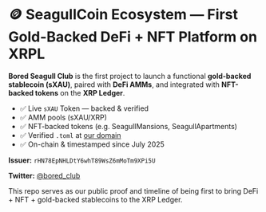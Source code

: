 # 🪙 SeagullCoin Ecosystem — First Gold-Backed DeFi + NFT Platform on XRPL

**Bored Seagull Club** is the first project to launch a functional **gold-backed stablecoin (sXAU)**, paired with **DeFi AMMs**, and integrated with **NFT-backed tokens** on the **XRP Ledger**.

- ✅ Live `sXAU` Token — backed & verified
- ✅ AMM pools (sXAU/XRP)
- ✅ NFT-backed tokens (e.g. SeagullMansions, SeagullApartments)
- ✅ Verified `.toml` at [our domain](https://seagullcoin-dex-uaj3x.ondigitalocean.app/.well-known/xrpl.toml)
- ✅ On-chain & timestamped since July 2025

**Issuer:** `rHN78EpNHLDtY6whT89WsZ6mMoTm9XPi5U`

**Twitter:** [@bored_club](https://twitter.com/bored_club)

This repo serves as our public proof and timeline of being first to bring DeFi + NFT + gold-backed stablecoins to the XRP Ledger.
